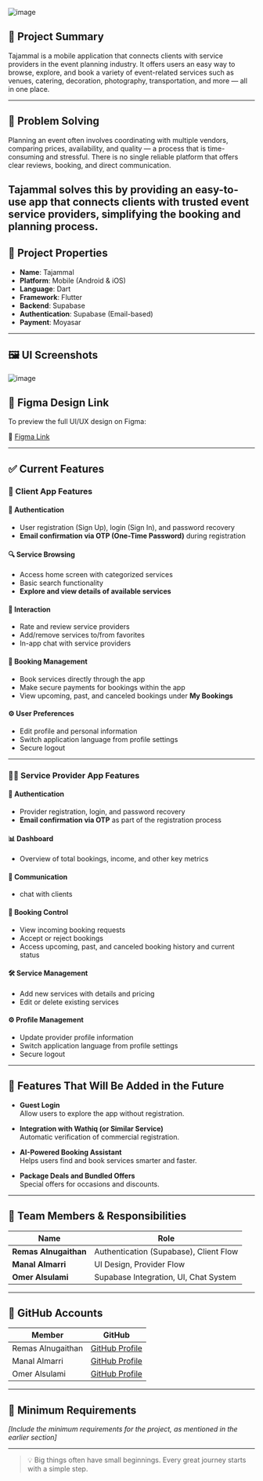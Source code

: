 ![image](https://github.com/user-attachments/assets/a2c7ba25-12d1-4d48-911b-483401ef6af6)

## 📱 Project Summary

Tajammal is a mobile application that connects clients with service providers in the event planning industry. It offers users an easy way to browse, explore, and book a variety of event-related services such as venues, catering, decoration, photography, transportation, and more — all in one place.

---

## 🧠 Problem Solving

Planning an event often involves coordinating with multiple vendors, comparing prices, availability, and quality — a process that is time-consuming and stressful. There is no single reliable platform that offers clear reviews, booking, and direct communication.

Tajammal solves this by providing an easy-to-use app that connects clients with trusted event service providers, simplifying the booking and planning process.
---

## 🔧 Project Properties


- **Name**: Tajammal  
- **Platform**: Mobile (Android & iOS)  
- **Language**: Dart  
- **Framework**: Flutter  
- **Backend**: Supabase  
- **Authentication**: Supabase (Email-based)  
- **Payment**: Moyasar  


---

## 🖼️ UI Screenshots
![image](https://github.com/user-attachments/assets/10e7b3c0-91bf-4e39-a9df-a76f0724e455)



## 🎨 Figma Design Link

To preview the full UI/UX design on Figma:

🔗 [Figma Link](https://www.figma.com/design/XTHWAXJspD4tzeVwkfRYKg/Tajammal--UI-Capstone?node-id=0-1&t=wTARUl8aS3ClREpy-1)

---

## ✅ Current Features

### 📱 Client App Features

#### 🔐 Authentication

* User registration (Sign Up), login (Sign In), and password recovery
* **Email confirmation via OTP (One-Time Password)** during registration

#### 🔍 Service Browsing

* Access home screen with categorized services
* Basic search functionality
* **Explore and view details of available services**

#### 💬 Interaction

* Rate and review service providers
* Add/remove services to/from favorites
* In-app chat with service providers

#### 📆 Booking Management

* Book services directly through the app
* Make secure payments for bookings within the app
* View upcoming, past, and canceled bookings under **My Bookings**

#### ⚙️ User Preferences

* Edit profile and personal information
* Switch application language from profile settings
* Secure logout

---

### 🧑‍💼 Service Provider App Features

#### 🔐 Authentication

* Provider registration, login, and password recovery
* **Email confirmation via OTP** as part of the registration process

#### 📊 Dashboard

* Overview of total bookings, income, and other key metrics

#### 💬 Communication

* chat with clients

#### 📆 Booking Control

* View incoming booking requests
* Accept or reject bookings
* Access upcoming, past, and canceled booking history and current status

#### 🛠️ Service Management

* Add new services with details and pricing
* Edit or delete existing services

#### ⚙️ Profile Management

* Update provider profile information
* Switch application language from profile settings
* Secure logout

---
## 🚀 Features That Will Be Added in the Future

- **Guest Login**  
  Allow users to explore the app without registration.

- **Integration with Wathiq (or Similar Service)**  
  Automatic verification of commercial registration.

- **AI-Powered Booking Assistant**  
  Helps users find and book services smarter and faster.

- **Package Deals and Bundled Offers**  
  Special offers for occasions and discounts.
  
---
## 👥 Team Members & Responsibilities

| Name | Role |
|------|------|
| **Remas Alnugaithan** | Authentication (Supabase), Client Flow |
| **Manal Almarri** | UI Design, Provider Flow |
| **Omer Alsulami** | Supabase Integration, UI, Chat System |

---

## 🔗 GitHub Accounts

| Member | GitHub |
|--------|--------|
| Remas Alnugaithan | [GitHub Profile](https://github.com/RemasNg1) |
| Manal Almarri | [GitHub Profile](https://github.com/manaalq) |
| Omer Alsulami | [GitHub Profile](https://github.com/DvOmar76) |

---


## 📌 Minimum Requirements

*[Include the minimum requirements for the project, as mentioned in the earlier section]*

---


> 💡 Big things often have small beginnings. Every great journey starts with a simple step.
